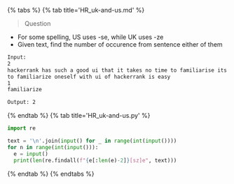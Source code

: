 {% tabs %}
{% tab title='HR_uk-and-us.md' %}

> Question

* For some spelling, US uses -se, while UK uses -ze
* Given text, find the number of occurence from sentence either of them

```txt
Input:
2
hackerrank has such a good ui that it takes no time to familiarise its environment
to familiarize oneself with ui of hackerrank is easy
1
familiarize

Output: 2
```

{% endtab %}
{% tab title='HR_uk-and-us.py' %}

```py
import re

text = '\n'.join(input() for _ in range(int(input())))
for n in range(int(input())):
  e = input()
  print(len(re.findall(f"{e[:len(e)-2]}[sz]e", text)))
```

{% endtab %}
{% endtabs %}
